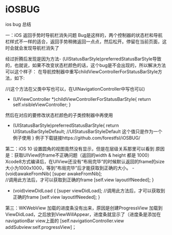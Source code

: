 # iOSBUG
ios bug 总结

一：iOS 返回手势时导航栏消失问题
Bug是这样的，两个控制器的状态栏和导航栏样式不一样的适合，返回手势稍微返回一点点，然后松开。停留在当前页面，这时会就会发现导航栏消失了

经过折腾后发现是因为方法- (UIStatusBarStyle)preferredStatusBarStyle导致的，也就说，如果不改变状态栏颜色的话，这个bug是不会出现的，所以解决方法可以这个样子：
在导航控制器中重写childViewControllerForStatusBarStyle方法，如下:

//(这个方法在父类中写也可以，在UINavigationController中写也可以)
- (UIViewController *)childViewControllerForStatusBarStyle{
    return self.visibleViewController;
}

然后在对应的要修改状态栏颜色的子类控制器中再使用
- (UIStatusBarStyle)preferredStatusBarStyle{
    return UIStatusBarStyleDefault; //UIStatusBarStyleDefault 这个值只是作为一个例子使用
}
例子下载链接https://github.com/forestfsl/iOSBUG/


第二：iOS 10 设置圆角的视图竟然没有显示，但是在层级关系那里可以看到
原因是：获取UIView的frame不正确问题（返回的width & height 都是 1000）
Xcode8方式编译后，在UIView还没有“布局完毕”的时候默认返回的frame的size大小为1000x1000，等到“布局完毕”后才能获取到正确的大小。
-(void)awakeFromNib{
    [super awakeFromNib];    
    //调用此方法后，才可以获取到正确的frame
    [self.view layoutIfNeeded];
}

- (void)viewDidLoad {
    [super viewDidLoad];
     //调用此方法后，才可以获取到正确的frame
    [self.view layoutIfNeeded];
}


第三：WKWebView 加载的进度条没有出来，原因是创建ProgressView 加载到ViewDidLoad，之后放到ViewWillAppear，进度条就显示了（进度条是添加在navigationBar view上面的 [self.navigationController.view addSubview:self.progressView]；